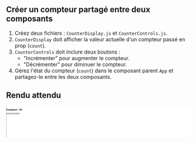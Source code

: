 ## Créer un compteur partagé entre deux composants

1. Créez deux fichiers : `CounterDisplay.js` et `CounterControls.js`.
2. `CounterDisplay` doit afficher la valeur actuelle d'un compteur passé en prop (`count`).
3. `CounterControls` doit inclure deux boutons :
    - "Incrémenter" pour augmenter le compteur.
    - "Décrémenter" pour diminuer le compteur.
4. Gérez l'état du compteur (`count`) dans le composant parent `App` et partagez-le entre les deux composants.

## Rendu attendu

<img src="https://github.com/Microleadoff/content/blob/master/lang/fr/courses/Framework%20&%20Librairies/Reactjs-v18/0220%20-%20Partage%20le%20State%20entre%20plusieurs%20composants/rendu_exo_22_1.png?raw=true" alt="Rendu attendu de l'exercice">